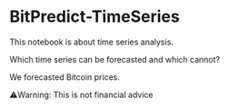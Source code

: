 # BitPredict-TimeSeries
This notebook is about time series analysis.

Which time series can be forecasted and which cannot?

We forecasted Bitcoin prices.



⚠️Warning: This is not financial advice 
